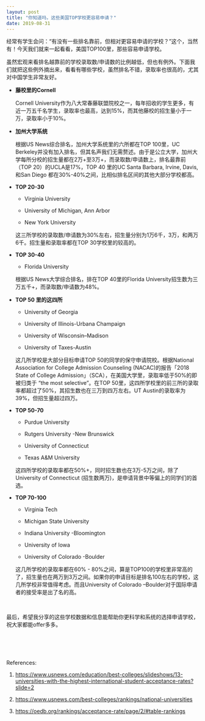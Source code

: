 ```yaml
---
layout: post
title: "你知道吗，这些美国TOP学校更容易申请？"
date: 2019-08-31
---
```



经常有学生会问：“有没有一些排名靠前，但相对更容易申请的学校？”这个，当然有！今天我们就来一起看看，美国TOP100里，那些容易申请学校。

虽然宏观来看排名越靠前的学校录取数/申请数的比例越低，但也有例外。下面我们就把这些例外摘出来，看看有哪些学校，虽然排名不错，录取率也很高的，尤其对中国学生非常友好。

+ **藤校里的Cornell**  

  Cornell University作为八大常春藤联盟院校之一，每年招收的学生更多，有近一万五千名学生，录取率也最高，达到15%，而其他藤校的招生量小于一万，录取率小于10%。

+ **加州大学系统**  

  根据US News综合排名，加州大学系统里的六所都在TOP 100里，UC Berkeley并没有加入排名，但其名声我们无需赘述。由于是公立大学，加州大学每所分校的招生量都在2万+至3万+，而录取数/申请数上，排名最靠前（TOP 20）的UCLA是17%，TOP 40 里的UC Santa Barbara, Irvine, Davis, 和San Diego 都在30%-40%之间，比相似排名区间的其他大部分学校都高。

+ **TOP 20-30**  

  * Virginia University

  * University of Michigan, Ann Arbor

  * New York University

  这三所学校的录取数/申请数为30%左右，招生量分别为1万6千，3万，和两万6千。招生量和录取率都在TOP 30学校里的较高的。

+ **TOP 30-40**  

  * Florida University

  根据US News大学综合排名，排在TOP 40里的Florida University招生数为三万五千+，而录取数/申请数为48%。

+ **TOP 50 里的这四所**  

  * University of Georgia

  * University of Illinois-Urbana Champaign

  * University of Wisconsin–Madison

  * University of Taxes-Austin

  这几所学校是大部分目标申请TOP 50的同学的保守申请院校。根据National Association for College Admission Counseling (NACAC)的报告「2018 State of College Admission」（SCA），在美国大学里，录取率低于50%的即被归类于 “the most selective”。在TOP 50里，这四所学校里的前三所的录取率都超过了50%，其招生数也在三万到四万左右。UT Austin的录取率为39%，但招生量超过四万。

+ **TOP 50-70**  

  * Purdue University

  * Rutgers University -New Brunswick

  * University of Connecticut

  * Texas A&M University

  这四所学校的录取率都在50%+，同时招生数也在3万-5万之间，除了University of Connecticut (招生数两万)，是申请背景中等偏上的同学们的首选。

+ **TOP 70-100**  

  * Virginia Tech

  * Michigan State University

  * Indiana University -Bloomington

  * University of Iowa

  * University of Colorado -Boulder

  这几所学校的录取率都在60% - 80%之间，算是TOP100的学校里非常高的了，招生量也在两万到3万之间。如果你的申请目标是排名100左右的学校，这几所学校非常值得考虑。而且University of Colorado –Boulder对于国际申请者的接受率是出了名的高。

<br>

最后，希望我分享的这些学校数据和信息能帮助你更科学和系统的选择申请学校，祝大家都能offer多多。  
<br>
<br>
<br>
<br>


References:  
1. https://www.usnews.com/education/best-colleges/slideshows/13-universities-with-the-highest-international-student-acceptance-rates?slide=2

2. https://www.usnews.com/best-colleges/rankings/national-universities

3. https://oedb.org/rankings/acceptance-rate/page/2/#table-rankings
